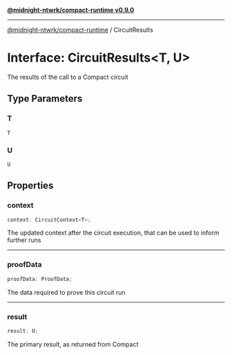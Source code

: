 [**@midnight-ntwrk/compact-runtime v0.9.0**](../README.md)

***

[@midnight-ntwrk/compact-runtime](../globals.md) / CircuitResults

# Interface: CircuitResults\<T, U\>

The results of the call to a Compact circuit

## Type Parameters

### T

`T`

### U

`U`

## Properties

### context

```ts
context: CircuitContext<T>;
```

The updated context after the circuit execution, that can be used to
inform further runs

***

### proofData

```ts
proofData: ProofData;
```

The data required to prove this circuit run

***

### result

```ts
result: U;
```

The primary result, as returned from Compact
